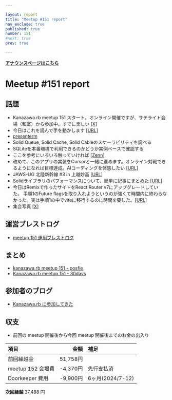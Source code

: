 ```yaml
---

layout: report
title: "Meetup #151 report"
nav_exclude: true
published: true
number: 151
#next: true
prev: true

---
```


<div style="text-align: left;"><a href="/151"><strong>アナウンスページはこちら</strong></a></div>

# Meetup #151 report

## 話題

* Kanazawa.rb meetup 151 スタート。オンライン開催ですが、サテライト会場（和室）から参加中。すでに楽しい [[X]](https://x.com/kiyohara/status/1900763766750670961)
* 今日はこれを読んで手を動かします [[URL]](https://www.amazon.co.jp/Linux%E3%81%A7%E5%8B%95%E3%81%8B%E3%81%97%E3%81%AA%E3%81%8C%E3%82%89%E5%AD%A6%E3%81%B6TCP-IP%E3%83%8D%E3%83%83%E3%83%88%E3%83%AF%E3%83%BC%E3%82%AF%E5%85%A5%E9%96%80-%E3%82%82%E3%81%BF%E3%81%98%E3%81%82%E3%82%81/dp/B08SH41SL6)
* [presenterm](https://github.com/mfontanini/presenterm)
* Solid Queue, Solid Cache, Solid Cableのスケーラビリティを調べる
* SQLiteを本番環境で利用できるのかどうか実例ベースで確認する
* ここを参考にいろいろ触っていければ [[Zenn]](https://zenn.dev/takna/articles/mcp-server-tutorial-01-install)
* 改めて、このアプリの実装をCursorと一緒に進めます。オンライン対戦できるようになれば目標達成。AIコーディングを体感したい [[URL]](https://github.com/yuzoiwasaki/hasami-shogi)
* JAWS-UG 北陸新幹線 #3 in 上越妙高 [[URL]](https://jawsug-niigata.connpass.com/event/339845/)
* Solidライブラリのパフォーマンスについて、簡単に記事にまとめた [[URL]](https://blog.nagutabby.uk/articles/understanding-performance-of-solid-libraries)
* 今日はRemixで作ったサイトをReact Router v7にアップグレードしていた。 手順1のFuture flagsを取り入れようというのが強くて時間内に終わらなかった。実は手順1の中でviteに移行するのに時間を要した。[[URL]](https://reactrouter.com/upgrading/remix)
* 集合写真 [[X]](https://x.com/kiyohara/status/1900884201706303837)

## 運営ブレストログ

* [meetup 151 運用ブレストログ](https://github.com/kanazawarb/meetup/wiki/meetup-151-%E9%81%8B%E7%94%A8%E3%83%96%E3%83%AC%E3%82%B9%E3%83%88%E3%83%AD%E3%82%B0)

## まとめ

* [kanazawa.rb meetup 151 - posfie](https://posfie.com/@kanazawarb/p/xGulsbd)
* [Kanazawa.rb meetup 151 - 30days](https://30d.jp/kzrb/139)

## 参加者のブログ

* [Kanazawa.rb に参加してきた](https://note.com/gch/n/n3b4e2d2232fe?sub_rt=share_sb)

## 収支

* 前回の meetup 開催後から今回 meetup 開催後までのお金の出入り

|項目                           |金額         |補足                                               |
|:------------------------------|------------:|:--------------------------------------------------|
| 前回繰越金                    |       51,758円 |                                                   |
| meetup 152 会場費   | -4,370円 | 先行支払済                                           |
| Doorkeeper 費用         |  -9,900円 | 6ヶ月(2024/7-12)     |

**次回繰越**  37,488 円
